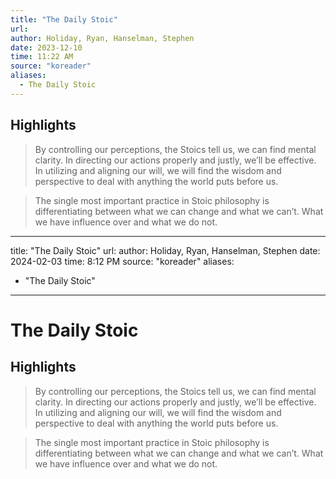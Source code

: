 ```yaml
---
title: "The Daily Stoic"
url: 
author: Holiday, Ryan, Hanselman, Stephen
date: 2023-12-10
time: 11:22 AM
source: "koreader"
aliases:
  - The Daily Stoic
---
```

## Highlights
> By controlling our perceptions, the Stoics tell us, we can find mental clarity. In directing our actions properly and justly, we’ll be effective. In utilizing and aligning our will, we will find the wisdom and perspective to deal with anything the world puts before us.

> The single most important practice in Stoic philosophy is differentiating between what we can change and what we can’t. What we have influence over and what we do not.

---
title: "The Daily Stoic"
url: 
author: Holiday, Ryan, Hanselman, Stephen
date: 2024-02-03
time: 8:12 PM
source: "koreader"
aliases:
  - "The Daily Stoic"
---
# The Daily Stoic

## Highlights
> By controlling our perceptions, the Stoics tell us, we can find mental clarity. In directing our actions properly and justly, we’ll be effective. In utilizing and aligning our will, we will find the wisdom and perspective to deal with anything the world puts before us.

> The single most important practice in Stoic philosophy is differentiating between what we can change and what we can’t. What we have influence over and what we do not.

